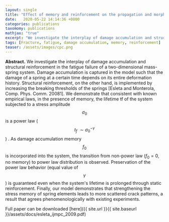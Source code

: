```yaml
---
layout: single
title: "Effect of memory and reinforcement on the propagation and morphology of fracture in a two-dimensional mass-spring system"
date:   2020-05-22 14:14:36 +0800
categories: publications
taxomomy: publications
mathjax: "true"
excerpt: "We investigate the interplay of damage accumulation and structural reinforcement in the fatigue failure of a two-dimensional mass-spring system."
tags: [Fracture, fatigue, damage accumulation, memory, reinforcement]
teaser: /assets/images/cpc.png
---
```

**Abstract.** We investigate the interplay of damage accumulation and structural reinforcement in the fatigue failure of a two-dimensional mass-spring system. Damage accumulation is captured in the model such that the damage of a spring at a certain time depends on its entire deformation history. Structural reinforcement, on the other hand, is implemented by increasing the breaking thresholds of the springs [Esleta and Monterola, Comp. Phys. Comm. 20081]. We demonstrate that consistent with known empirical laws, in the presence of memory, the lifetime tf of the system subjected to a stress amplitude $$\sigma_0$$ is a power law ($$t_f ~\sim \sigma_0^{-\gamma}$$) . As damage accumulation memory $$f_0$$ is incorporated into the system, the transition from non-power law ($f_0 = 0$, no memory) to power law distribution is observed. Preservation of the power law behavior (equal value of $$\gamma$$) is guaranteed even when the system's lifetime is prolonged through static reinforcement. Finally, our model demonstrates that strengthening the stress memory of spring elements leads to more scattered crack patterns, a result that agrees phenomenologically with existing experiments.

Full paper can be downloaded [here]({{ site.url }}{{ site.baseurl }}/assets/docs/esleta_ijmpc_2009.pdf)
